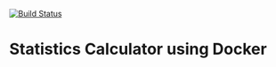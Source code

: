 [![Build Status](https://travis-ci.com/hc388/StatsCalculator.svg?branch=master)](https://travis-ci.com/hc388/StatsCalculator)

# Statistics Calculator using Docker